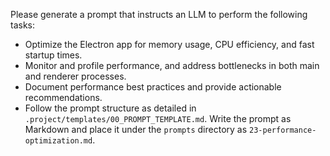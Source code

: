Please generate a prompt that instructs an LLM to perform the following tasks:

* Optimize the Electron app for memory usage, CPU efficiency, and fast startup times.
* Monitor and profile performance, and address bottlenecks in both main and renderer processes.
* Document performance best practices and provide actionable recommendations.
* Follow the prompt structure as detailed in `.project/templates/00_PROMPT_TEMPLATE.md`. Write the prompt as Markdown and place it under the `prompts` directory as `23-performance-optimization.md`.
